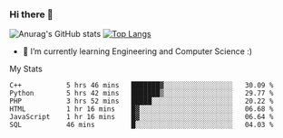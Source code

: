 ### Hi there 👋

![Anurag's GitHub stats](https://github-readme-stats.vercel.app/api?username=MatteoIorio11&show_icons=true&theme=dark) 
[![Top Langs](https://github-readme-stats.vercel.app/api/top-langs/?username=MatteoIorio11&theme=dark)](https://github.com/MatteoIorio11/github-readme-stats)

- 🌱 I’m currently learning Engineering and Computer Science :)

<!--
**MatteoIorio11/MatteoIorio11** is a ✨ _special_ ✨ repository because its `README.md` (this file) appears on your GitHub profile.

Here are some ideas to get you started:

- 🔭 I’m currently working on ...
- 🌱 I’m currently learning ...
- 👯 I’m looking to collaborate on ...
- 🤔 I’m looking for help with ...
- 💬 Ask me about ...
- 📫 How to reach me: ...
- 😄 Pronouns: ...
- ⚡ Fun fact: ...
-->
My Stats
<!--START_SECTION:waka-->

```text
C++           5 hrs 46 mins   ███████▓░░░░░░░░░░░░░░░░░   30.09 %
Python        5 hrs 42 mins   ███████▒░░░░░░░░░░░░░░░░░   29.77 %
PHP           3 hrs 52 mins   █████░░░░░░░░░░░░░░░░░░░░   20.22 %
HTML          1 hr 16 mins    █▓░░░░░░░░░░░░░░░░░░░░░░░   06.68 %
JavaScript    1 hr 16 mins    █▓░░░░░░░░░░░░░░░░░░░░░░░   06.64 %
SQL           46 mins         █░░░░░░░░░░░░░░░░░░░░░░░░   04.03 %
```

<!--END_SECTION:waka-->
